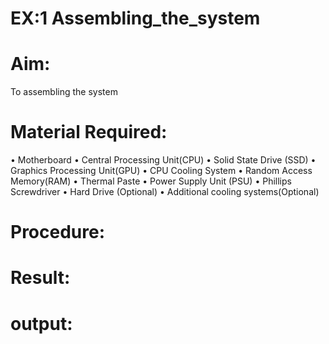 # EX:1 Assembling_the_system

# Aim:
To assembling the system
# Material Required:
• Motherboard
• Central Processing Unit(CPU)
• Solid State Drive (SSD)
• Graphics Processing Unit(GPU)
• CPU Cooling System
• Random Access Memory(RAM)
• Thermal Paste
• Power Supply Unit (PSU)
• Phillips Screwdriver
• Hard Drive (Optional)
• Additional cooling systems(Optional)
# Procedure:

# Result:

# output:

